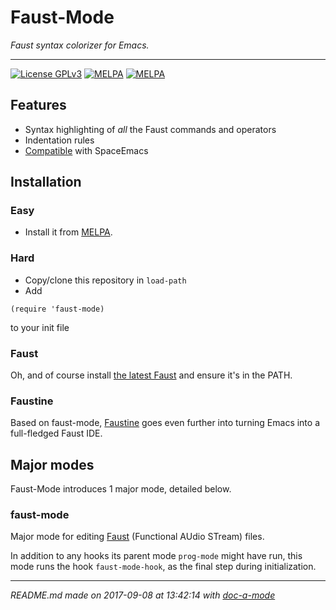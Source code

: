 # Faust-Mode
 *Faust syntax colorizer for Emacs.*
___
[![License GPLv3](https://img.shields.io/badge/license-GPL_v3-green.svg)](http://www.gnu.org/licenses/gpl-3.0.html) [![MELPA](https://melpa.org/packages/faust-mode-badge.svg)](https://melpa.org/#/faust-mode) [![MELPA](https://stable.melpa.org/packages/faust-mode-badge.svg)](https://melpa.org/#/faust-mode) 


## Features

- Syntax highlighting of *all* the Faust commands and operators
- Indentation rules
- [Compatible](https://github.com/syl20bnr/spacemacs/tree/develop/layers/%2Blang/faust) with SpaceEmacs

## Installation

### Easy

- Install it from [MELPA](https://melpa.org).

### Hard

- Copy/clone this repository in `load-path`
- Add
```elisp
(require 'faust-mode)
```
to your init file

### Faust

Oh, and of course install [the latest
Faust](http://faust.grame.fr/download/) and ensure it's in the
PATH.

### Faustine

Based on faust-mode, [Faustine](https://bitbucket.org/yassinphilip/faustine) goes even further into turning Emacs into a full-fledged Faust IDE.

## Major modes

Faust-Mode introduces 1 major mode, detailed below.

### faust-mode
Major mode for editing
[Faust](http://faust.grame.fr) (Functional AUdio STream) files.


In addition to any hooks its parent mode `prog-mode` might have run,
this mode runs the hook `faust-mode-hook`, as the final step
during initialization.


___
*README.md made on 2017-09-08 at 13:42:14 with [doc-a-mode](https://bitbucket.org/yassinphilip/doc-a-mode)*
